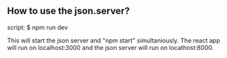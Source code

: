 ## How to use the json.server?

script: $ npm run dev

This will start the json server and "npm start" simultaniously.
The react app will run on localhost:3000 and the json server will run on locathost:8000.
